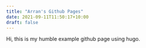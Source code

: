 ```yaml
---
title: "Arran's Github Pages"
date: 2021-09-11T11:50:17+10:00
draft: false
---
```


Hi, this is my humble example github page using hugo.